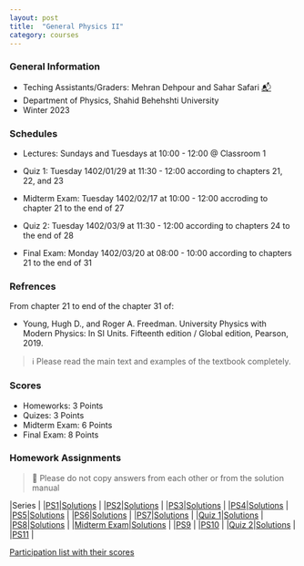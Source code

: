 ```yaml
---
layout: post
title:  "General Physics II"
category: courses
---
```


### General Information
+ Teching Assistants/Graders: Mehran Dehpour and Sahar Safari [📬][sahar_mail]
+ Department of Physics, Shahid Behehshti University
+ Winter 2023

### Schedules
+ Lectures: Sundays and Tuesdays at 10:00 - 12:00 @ Classroom 1

+ Quiz 1: Tuesday 1402/01/29 at 11:30 - 12:00 according to chapters 21, 22, and 23
+ Midterm Exam: Tuesday 1402/02/17 at 10:00 - 12:00 accroding to chapter 21 to the end of 27
+ Quiz 2: Tuesday 1402/03/9 at 11:30 - 12:00 according to chapters 24 to the end of 28
+ Final Exam: Monday 1402/03/20 at 08:00 - 10:00 according to chapters 21 to the end of 31

### Refrences
From chapter 21 to end of the chapter 31 of:
+ Young, Hugh D., and Roger A. Freedman. University Physics with Modern Physics: In SI Units. Fifteenth edition / Global edition, Pearson, 2019.

> ℹ️ Please read the main text and examples of the textbook completely.

### Scores
+ Homeworks: 3 Points
+ Quizes: 3 Points
+ Midterm Exam: 6 Points
+ Final Exam: 8 Points

### Homework Assignments

> 🚫 Please do not copy answers from each other or from the solution manual

|Series                        |
|[PS1][1]|[Solutions][S1]      |
|[PS2][2]|[Solutions][S2]      |
|[PS3][3]|[Solutions][S3]      |
|[PS4][4]|[Solutions][S4]      |
|[PS5][5]|[Solutions][S5]      |
|[PS6][6]|[Solutions][S6]      |
|[PS7][7]|[Solutions][S7]      |
|[Quiz 1][Q1]|[Solutions][SQ1]      |
|[PS8][8]|[Solutions][S8]      |
|[Midterm Exam][M]|[Solutions][SM]      |
|[PS9][9] |
|[PS10][10] |
|[Quiz 2][Q2]|[Solutions][SQ2]      |
|[PS11][11] |

[Participation list with their scores][parti]

[sahar_mail]:    mailto:shr.safari@mail.sbu.ac.ir
[gousheh_mail]:  mailto:ss-gousheh@sbu.ac.ir

[parti]: https://dehpour.github.io/2023-02-05-general-physics-ii/Participation.pdf
[1]: http://dehpour.github.io/2023-02-05-general-physics-ii/PS1.pdf
[S1]: http://dehpour.github.io/2023-02-05-general-physics-ii/S1.pdf
[2]: http://dehpour.github.io/2023-02-05-general-physics-ii/PS2.pdf
[S2]: http://dehpour.github.io/2023-02-05-general-physics-ii/S2.pdf
[3]: http://dehpour.github.io/2023-02-05-general-physics-ii/PS3.pdf
[S3]: http://dehpour.github.io/2023-02-05-general-physics-ii/S3.pdf
[4]: http://dehpour.github.io/2023-02-05-general-physics-ii/PS4.pdf
[S4]: http://dehpour.github.io/2023-02-05-general-physics-ii/S4.pdf
[5]: http://dehpour.github.io/2023-02-05-general-physics-ii/PS5.pdf
[S5]: http://dehpour.github.io/2023-02-05-general-physics-ii/S5.pdf
[6]: http://dehpour.github.io/2023-02-05-general-physics-ii/PS6.pdf
[S6]: http://dehpour.github.io/2023-02-05-general-physics-ii/S6.pdf
[7]: http://dehpour.github.io/2023-02-05-general-physics-ii/PS7.pdf
[S7]: http://dehpour.github.io/2023-02-05-general-physics-ii/S7.pdf
[Q1]: http://dehpour.github.io/2023-02-05-general-physics-ii/Q1.pdf
[SQ1]: http://dehpour.github.io/2023-02-05-general-physics-ii/SQ1.pdf
[8]: http://dehpour.github.io/2023-02-05-general-physics-ii/PS8.pdf
[S8]: http://dehpour.github.io/2023-02-05-general-physics-ii/S8.pdf
[9]: http://dehpour.github.io/2023-02-05-general-physics-ii/PS9.pdf
[S9]: http://dehpour.github.io/2023-02-05-general-physics-ii/S9.pdf
[10]: http://dehpour.github.io/2023-02-05-general-physics-ii/PS10.pdf
[S10]: http://dehpour.github.io/2023-02-05-general-physics-ii/S10.pdf
[Q2]: http://dehpour.github.io/2023-02-05-general-physics-ii/Q2.pdf
[SQ2]: http://dehpour.github.io/2023-02-05-general-physics-ii/SQ2.pdf
[11]: http://dehpour.github.io/2023-02-05-general-physics-ii/PS11.pdf
[S11]: http://dehpour.github.io/2023-02-05-general-physics-ii/S11.pdf
[M]: http://dehpour.github.io/2023-02-05-general-physics-ii/M.pdf
[SM]: http://dehpour.github.io/2023-02-05-general-physics-ii/SM.pdf

